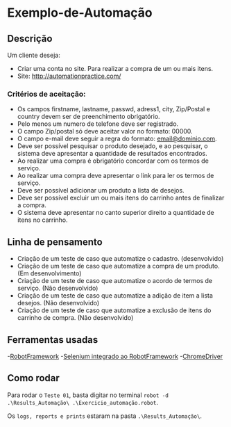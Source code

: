 # Exemplo-de-Automação

## Descrição
Um cliente deseja:
- Criar uma conta no site. Para realizar a compra de um ou mais itens.
- Site: http://automationpractice.com/

### Critérios de aceitação:

- Os campos firstname, lastname, passwd, adress1, city, Zip/Postal e country devem ser de preenchimento obrigatório.
- Pelo menos um numero de telefone deve ser registrado.
- O campo Zip/postal só deve aceitar valor no formato: 00000.
- O campo e-mail deve seguir a regra do formato: email@dominio.com.
- Deve ser possível pesquisar o produto desejado, e ao pesquisar, o sistema deve apresentar a quantidade de resultados encontrados.
- Ao realizar uma compra é obrigatório concordar com os termos de serviço.
- Ao realizar uma compra deve apresentar o link para ler os termos de serviço.
- Deve ser possível adicionar um produto a lista de desejos.
- Deve ser possível excluir um ou mais itens do carrinho antes de finalizar a compra.
- O sistema deve apresentar no canto superior direito a quantidade de itens no carrinho.

## Linha de pensamento

- Criação de um teste de caso que automatize o cadastro. (desenvolvido)
- Criação de um teste de caso que automatize a compra de um produto. (Em desenvolvimento)
- Criação de um teste de caso que automatize o acordo de termos de serviço. (Não desenvolvido)
- Criação de um teste de caso que automatize a adição de item a lista desejos. (Não desenvolvido)
- Criação de um teste de caso que automatize a exclusão de itens do carrinho de compra. (Não desenvolvido)

## Ferramentas usadas

-[RobotFramework](https://robotframework.org/)
-[Selenium integrado ao RobotFramework](https://robotframework.org/SeleniumLibrary/SeleniumLibrary.html#library-documentation-top)
-[ChromeDriver](https://chromedriver.chromium.org/downloads)

## Como rodar

Para rodar o `Teste 01`, basta digitar no terminal `robot -d .\Results_Automação\ .\Exercicio_automação.robot`.

Os `logs, reports e prints` estaram na pasta `.\Results_Automação\`.
